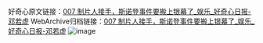 好奇心原文链接：[007 制片人接手，斯诺登事件要搬上银幕了_娱乐_好奇心日报-邓若虚](https://www.qdaily.com/articles/439.html)
WebArchive归档链接：[007 制片人接手，斯诺登事件要搬上银幕了_娱乐_好奇心日报-邓若虚](http://web.archive.org/web/20170916055646/http://www.qdaily.com/articles/439.html)
![image](http://ww3.sinaimg.cn/large/007d5XDply1g3v49uzp2bj30u02e71kx)